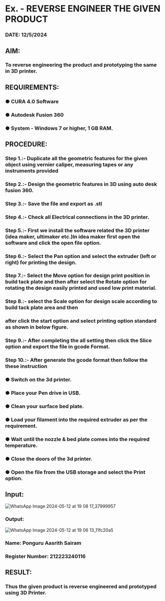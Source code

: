 # Ex.   - REVERSE ENGINEER THE GIVEN PRODUCT

### DATE: 12/5/2024

## AIM: 
### To reverse engineering the product and prototyping the same in 3D printer.

## REQUIREMENTS:
### ●	CURA 4.0 Software
### ●	 Autodesk Fusion 360
### ●	 System - Windows 7 or higher, 1 GB RAM.

## PROCEDURE:
### Step 1.:- Duplicate all the geometric features for the given object using vernier caliper, measuring tapes or any instruments provided
### Step 2.:- Design the geometric features in 3D using auto desk fusion 360.
### Step 3.:- Save the file and export as .stl
### Step 4.:- Check all Electrical connections in the 3D printer.
### Step 5.:- First we install the software related the 3D printer (idea maker, ultimaker etc.)In idea maker first open the software and click the open file option.
### Step 6.:- Select the Pan option and select the extruder (left or right) for printing the design.
### Step 7.:- Select the Move option for design print position in build tack plate and then after select the Rotate option for rotating the design easily printed and used low print material.
### Step 8.:- select the Scale option for design scale according to build tack plate area and then
### after click the start option and select printing option standard as shown in below figure.
### Step 9.:- After completing the all setting then click the Slice option and export the file in gcode Format.
### Step 10.:- After generate the gcode format then follow the these instruction 
  ###   ●	Switch on the 3d printer.
  ###   ●	Place your Pen drive in USB.
  ###   ●	Clean your surface bed plate.
  ###   ●	Load your filament into the required extruder as per the requirement.
  ###   ●	Wait until the nozzle & bed plate comes into the required temperature.
  ###   ●	Close the doors of the 3d printer.
  ###   ●	Open the file from the USB storage and select the Print option.

## Input:
![WhatsApp Image 2024-05-12 at 19 08 17_37999957](https://github.com/AasrithSairam/Ex.-10---REVERSE-ENGINEER-THE-GIVEN-PRODUCT/assets/139331438/d060aa45-aef8-4134-ab52-e45993933a92)

### Output:
![WhatsApp Image 2024-05-12 at 19 06 13_11fc20a5](https://github.com/AasrithSairam/Ex.-10---REVERSE-ENGINEER-THE-GIVEN-PRODUCT/assets/139331438/d6071169-eb75-44a3-bf69-07c0cc8534ca)


### Name: Ponguru Aasrith Sairam
### Register Number: 212223240116


## RESULT:
###   Thus the given product is reverse engineered and prototyped using 3D Printer.
